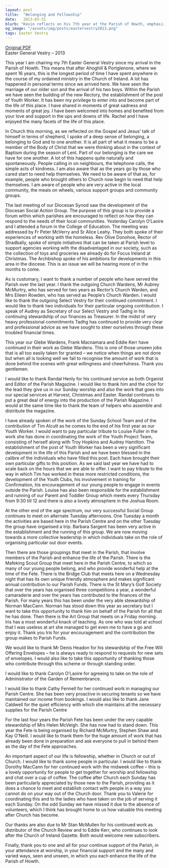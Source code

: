 ```yaml
---
layout: post
title:  "Belonging and Fellowship"
date:   2013-03-31
blurb: "Kevin reflects on his 7th year at the Parish of Howth, emphasizing the sense of belonging and care within the community. He discusses the personal and parish developments, including family milestones, the building of a new Rectory, and the establishment of a Youth Worker post. Kevin also highlights the parish's social initiatives and expresses gratitude to various individuals for their contributions to the parish life."
og_image: "/assets/img/posts/eastervestry2013.png"
tags: Easter Vestry
---
```

[Original PDF](/assets/pdf/eastervestry2013.pdf)    
Easter General Vestry – 2013

This year I am chairing my 7th Easter General Vestry since my arrival in the Parish of Howth. This means that after Ahoghill & Portglenone, where we spent 16 years, this is the longest period of time I have spent anywhere in the course of my ordained ministry in the Church of Ireland. A lot has happened in personal terms since we arrived here. We have seen the marriage of our older son and the arrival of his two boys. Within the Parish we have seen the building of the new Rectory, the establishment of the post of Youth Worker. It has been my privilege to enter into and become part of the life of this place. I have shared in moments of great sadness and moments of great joy. I have been welcomed into homes and benefited from your love and support in the ups and downs of life. Rachel and I have enjoyed the many facets of the life of this place.

In Church this morning, as we reflected on the Gospel and Jesus’ talk of himself in terms of shepherd, I spoke of a deep sense of belonging, a belonging to God and to one another. It is all part of what it means to be a member of the Body of Christ that we were thinking about in the context of Baptism during the season of Lent. Part of our belonging is the care we have for one another. A lot of this happens quite naturally and spontaneously. People calling in on neighbours, the telephone calls, the simple acts of kindness. I am also aware that as the years go by those who cared start to need help themselves. We need to be aware of that as, for example, people who brought others to Church now begin to need that help themselves. I am aware of people who are very active in the local community, the meals on wheels, various support groups and community groups.

The last meeting of our Diocesan Synod saw the development of the Diocesan Social Action Group. The purpose of this group is to provide a forum within which parishes are encouraged to reflect on how they can respond to the needs of their local communities. Yesterday Carolyn O’Laoire and I attended a forum in the College of Education. The meeting was addressed by Fr Peter McVerry and Sr Alice Leahy. They both spoke of their experiences of working with the homeless. Rev Olive Donohoe, Rector of Stradbally, spoke of simple initiatives that can be taken at Parish level to support agencies working with the disadvantaged in our society, such as the collection of toys and groceries we already do for Focus Ireland at Christmas. The Archbishop spoke of his ambitions for developments in this area in the diocese. This is an issue we will be hearing more of in the months to come.

As is customary, I want to thank a number of people who have served the Parish over the last year. I thank the outgoing Church Wardens, Mr Aubrey McMurtry, who has served for two years as Rector’s Church Warden, and Mrs Eileen Rowden, who has served as People’s Church Warden. I would like to thank the outgoing Select Vestry for their continued commitment. I would like to thank two individuals for their particular ongoing contribution. I speak of Audrey as Secretary of our Select Vestry and Tadhg in his continuing stewardship of our finances as Treasurer. In the midst of very heavy professional commitments Tadhg has continued to provide very clear and professional advice as we have sought to steer ourselves through these troubled financial times.

This year our Glebe Wardens, Frank Macnamara and Eddie Kerr have continued in their work as Glebe Wardens. This is one of those unseen jobs that is all too easily taken for granted – we notice when things are not done but when all is looking well we fail to recognise the amount of work that is done behind the scenes with great willingness and cheerfulness. Thank you gentlemen.

I would like to thank Randal Henly for his continued service as both Organist and Editor of the Parish Magazine. I would like to thank him and the choir for the lead they give us in our Sunday worship and also the work that goes into our special services at Harvest, Christmas and Easter. Randal continues to put a great deal of energy into the production of the Parish Magazine. I would at the same time like to thank the team of helpers who assemble and distribute the magazine.

I have already spoken of the work of the Sunday School Team and of the contribution of Tim Alcutt as he comes to the end of his first year as our Youth Worker. I would want to pay particular tribute to Louise Fuller in the work she has done in coordinating the work of the Youth Project Team, consisting of herself along with Troy Hopkins and Audrey Hamilton. The establishment of the post of Youth Worker has been a very significant development in the life of this Parish and we have been blessed in the calibre of the individuals who have filled this post. Each have brought their own particular gifts to this position. As we said last year we have had to scale back on the hours that we are able to offer. I want to pay tribute to the way in which Tim has worked in these more restricted conditions, the development of the Youth Clubs, his involvement in training for Confirmation, his encouragement of our young people to engage in events outside the Parish. Louise has also been responsible for the establishment and running of our Parent and Toddler Group which meets every Thursday from 9:30 till 12 and there is also a lovely atmosphere in the Joshua Room.

At the other end of the age spectrum, our very successful Social Group continues to meet on alternate Tuesday afternoons. One Tuesday a month the activities are based here in the Parish Centre and on the other Tuesday the group have organised a trip. Barbara Sargent has been very active in the establishment and the running of this group. We are now moving towards a more collective leadership in which individuals take on the role of organising particular out door events.

Then there are those groupings that meet in the Parish, that involve members of the Parish and enhance the life of the Parish. There is the Mafeking Scout Group that meet here in the Parish Centre, to which so many of our young people belong, and who provide wonderful help at the time of the Fete. There is the Bridge Club that meets here on a Wednesday night that has its own unique friendly atmosphere and makes significant annual contribution to our Parish Funds. There is the St Mary’s Golf Society that over the years has organised three competitions a year, a wonderful camaraderie and over the years has contributed to the finances of the Parish. For many years this has been under the very able stewardship of Norman MacCann. Norman has stood down this year as secretary but I want to take this opportunity to thank him on behalf of the Parish for all that he has done. Then there is the Art Group that meets on a Friday morning. Iris has a most wonderful knack of teaching. As one who was told at school that I was useless at art she managed to get even me to have a go and enjoy it. Thank you Iris for your encouragement and the contribution the group makes to Parish Funds.

We would like to thank Mr Denis Headon for his stewardship of the Free Will Offering Envelopes – he is always ready to respond to requests for new sets of envelopes. I would also like to take this opportunity of thanking those who contribute through this scheme or through standing order.

I would like to thank Carolyn O’Laoire for agreeing to take on the role of Administrator of the Garden of Remembrance.

I would like to thank Cathy Fennell for her continued work in managing our Parish Centre. She has been very proactive in securing tenants so we have maintained our income from bookings. I would also like to thank Jane Caldwell for the quiet efficiency with which she maintains all the necessary supplies for the Parish Centre

For the last four years the Parish Fete has been under the very capable stewardship of Mrs Helen McVeigh. She has now had to stand down. This year the Fete is being organised by Richard McMurtry, Stephen Shaw and Kay O’Neill. I would like to thank them for the huge amount of work that has already been done in preparation and ask everyone to pull in behind them as the day of the Fete approaches.

An important aspect of our life is fellowship, whether in Church or out of Church. I would like to thank some people in particular. I would like to thank Dorothy MacCann for her continued work with the midweek coffee – this is a lovely opportunity for people to get together for worship and fellowship and chat over a cup of coffee. The coffee after Church each Sunday has been particularly appreciated by those new to the Parish, providing as it does a chance to meet and establish contact with people in a way you cannot do on your way out of the Church door. Thank you to Valerie for coordinating this and to the ladies who have taken on the job of serving it each Sunday. On the odd Sunday we have missed it due to the absence of volunteers, which I think has brought home to us how valuable this meeting after Church has become.

Our thanks are also due to Mr Stan McMullen for his continued work as distributor of the Church Review and to Eddie Kerr, who continues to look after the Church of Ireland Gazette. Both would welcome new subscribers.

Finally, thank you to one and all for your continue support of the Parish, in your attendance at worship, in your financial support and the many and varied ways, seen and unseen, in which you each enhance the life of the Parish of Howth.
